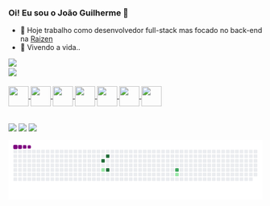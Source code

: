 ### Oi! Eu sou o João Guilherme 👋

- 🔭 Hoje trabalho como desenvolvedor full-stack mas focado no back-end na <a target="_blank" href="https://www.raizen.com.br/">Raizen</a> 
- 🌱 Vivendo a vida.. 

<div>
   <img height="180em" src="https://github-readme-stats.vercel.app/api?username=anuraghazra&show_icons=true&theme=dark"/>
</div>
<div>
  <a href="https://github.com/gitjoao">
  <img height="180em" src="https://github-readme-stats.vercel.app/api/top-langs/?username=gitjoao&layout=compact&langs_count=7&theme=dark"/>
</div>
  
<div style="display: inline_block"><br>
  <img align="center" height="40" width="40" src="https://cdn.jsdelivr.net/gh/devicons/devicon/icons/javascript/javascript-original.svg" />
  <img align="center" height="40" width="40" src="https://cdn.jsdelivr.net/gh/devicons/devicon/icons/typescript/typescript-original.svg" />
  <img align="center" height="40" width="40" src="https://cdn.jsdelivr.net/gh/devicons/devicon/icons/nodejs/nodejs-original-wordmark.svg" />
  <img align="center" height="40" width="40" src="https://cdn.jsdelivr.net/gh/devicons/devicon/icons/php/php-original.svg" />
  <img align="center" height="40" width="40" src="https://cdn.jsdelivr.net/gh/devicons/devicon/icons/angularjs/angularjs-original.svg" />
  <img align="center" height="40" width="40" src="https://cdn.jsdelivr.net/gh/devicons/devicon/icons/css3/css3-original.svg" />
  <img align="center" height="40" width="40" src="https://cdn.jsdelivr.net/gh/devicons/devicon/icons/html5/html5-original.svg" />
</div>
  <br>
   <br>
 <div> 
  <a target="_blank"href="https://www.linkedin.com/in/joao-developer/"><img src="https://img.shields.io/badge/-LinkedIn-%230077B5?style=for-the-badge&logo=linkedin&logoColor=white"></a> 
  <a target="_blank" href="https://instagram.com/_joaoguilh3rm3"><img src="https://img.shields.io/badge/-Instagram-%23E4405F?style=for-the-badge&logo=instagram&logoColor=white"></a>
  <a href ="mailto:joaoguilherme357@gmail.com"><img src="https://img.shields.io/badge/-Gmail-%23333?style=for-the-badge&logo=gmail&logoColor=white" target="_blank"></a>
   
  ![snake gif](https://github.com/gitjoao/gitjoao/blob/output/github-contribution-grid-snake.gif)
 
</div>
